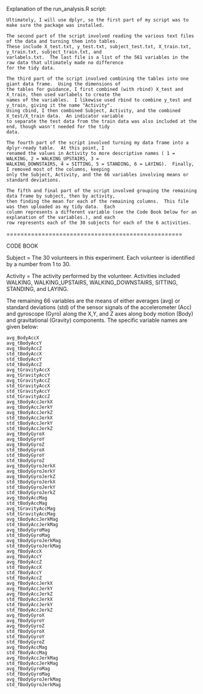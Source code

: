 Explanation of the run_analysis.R script:

    Ultimately, I will use dplyr, so the first part of my script was to make sure the package was installed.

    The second part of the script involved reading the various text files of the data and turning them into tables.  
    These include X_test.txt, y_test.txt, subject_test.txt, X_train.txt, y_train.txt, subject_train.txt, and 
    varlabels.txt.  The last file is a list of the 561 variables in the raw data that ultimately made no difference 
    for the tidy data.

    The third part of the script involved combining the tables into one giant data frame.  Using the dimensions of 
    the tables for guidance, I first combined (with rbind) X_test and X_train, then used varlabels to create the 
    names of the variables.  I likewise used rbind to combine y_test and y_train, giving it the name "Activity".  
    Using cbind, I then combined Subject, Activity, and the combined X_test/X_train data.  An indicator variable 
    to separate the test data from the train data was also included at the end, though wasn't needed for the tidy 
    data.

    The fourth part of the script involved turning my data frame into a dplyr-ready table.  At this point, I 
    renamed the values in Activity to more descriptive names ( 1 = WALKING, 2 = WALKING_UPSTAIRS, 3 = 
    WALKING_DOWNSTAIRS, 4 = SITTING, 5 = STANDING, 6 = LAYING).  Finally, I removed most of the columns, keeping 
    only the Subject, Activity, and the 66 variables involving means or standard deviations.

    The fifth and final part of the script involved grouping the remaining data frame by subject, then by activity, 
    then finding the mean for each of the remaining columns.  This file was then uploaded as my tidy data.  Each 
    column represents a different variable (see the Code Book below for an explanation of the variables.), and each 
    row represents each of the 30 subjects for each of the 6 activities.

==================================================

CODE BOOK

Subject = The 30 volunteers in this experiment.  Each volunteer is identified by a number from 1 to 30.

Activity = The activity performed by the volunteer.  Activities included WALKING, WALKING_UPSTAIRS, WALKING_DOWNSTAIRS, SITTING, STANDING, and LAYING.

The remaining 66 variables are the means of either averages (avg) or standard deviations (std) of the sensor signals of the accelerometer (Acc) and gyroscope (Gyro) along the X,Y, and Z axes along body motion (Body) and gravitational (Gravity) components.  The specific variable names are given below: 

    avg_BodyAccX  
    avg_tBodyAccY  
    avg_tBodyAccZ 
    std_tBodyAccX  
    std_tBodyAccY  
    std_tBodyAccZ  
    avg_tGravityAccX 
    avg_tGravityAccY  
    avg_tGravityAccZ  
    std_tGravityAccX  
    std_tGravityAccY  
    std_tGravityAccZ 
    avg_tBodyAccJerkX  
    avg_tBodyAccJerkY  
    avg_tBodyAccJerkZ  
    std_tBodyAccJerkX  
    std_tBodyAccJerkY 
    std_tBodyAccJerkZ  
    avg_tBodyGyroX  
    avg_tBodyGyroY  
    avg_tBodyGyroZ  
    std_tBodyGyroX  
    std_tBodyGyroY  
    std_tBodyGyroZ  
    avg_tBodyGyroJerkX  
    avg_tBodyGyroJerkY  
    avg_tBodyGyroJerkZ  
    std_tBodyGyroJerkX 
    std_tBodyGyroJerkY  
    std_tBodyGyroJerkZ  
    avg_tBodyAccMag  
    std_tBodyAccMag  
    avg_tGravityAccMag 
    std_tGravityAccMag  
    avg_tBodyAccJerkMag  
    std_tBodyAccJerkMag  
    avg_tBodyGyroMag  
    std_tBodyGyroMag 
    avg_tBodyGyroJerkMag  
    std_tBodyGyroJerkMag  
    avg_fBodyAccX  
    avg_fBodyAccY  
    avg_fBodyAccZ  
    std_fBodyAccX  
    std_fBodyAccY  
    std_fBodyAccZ  
    avg_fBodyAccJerkX  
    avg_fBodyAccJerkY  
    avg_fBodyAccJerkZ 
    std_fBodyAccJerkX  
    std_fBodyAccJerkY  
    std_fBodyAccJerkZ  
    avg_fBodyGyroX  
    avg_fBodyGyroY  
    avg_fBodyGyroZ  
    std_fBodyGyroX  
    std_fBodyGyroY  
    std_fBodyGyroZ  
    avg_fBodyAccMag  
    std_fBodyAccMag 
    avg_fBodyAccJerkMag  
    std_fBodyAccJerkMag  
    avg_fBodyGyroMag  
    std_fBodyGyroMag 
    avg_fBodyGyroJerkMag  
    std_fBodyGyroJerkMag 
